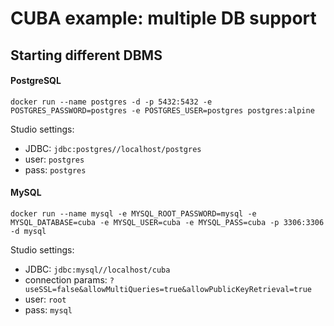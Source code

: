 # CUBA example: multiple DB support




## Starting different DBMS

#### PostgreSQL
`docker run --name postgres -d -p 5432:5432 -e POSTGRES_PASSWORD=postgres -e POSTGRES_USER=postgres postgres:alpine`

Studio settings:
* JDBC: `jdbc:postgres//localhost/postgres`
* user: `postgres`
* pass: `postgres`

#### MySQL
`docker run --name mysql -e MYSQL_ROOT_PASSWORD=mysql -e MYSQL_DATABASE=cuba -e MYSQL_USER=cuba -e MYSQL_PASS=cuba -p 3306:3306 -d mysql`

Studio settings:
* JDBC: `jdbc:mysql//localhost/cuba`
* connection params: `?useSSL=false&allowMultiQueries=true&allowPublicKeyRetrieval=true`
* user: `root`
* pass: `mysql`
